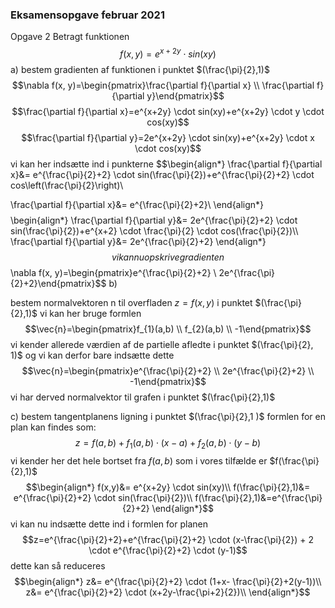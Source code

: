 
### Eksamensopgave februar 2021

Opgave 2
Betragt funktionen 
$$f(x,y)=e^{x+2y} \cdot sin(xy)$$
a)
bestem gradienten af funktionen i punktet $(\frac{\pi}{2},1)$ 
$$\nabla f(x, y)=\begin{pmatrix}\frac{\partial f}{\partial x} \\ \frac{\partial f}{\partial y}\end{pmatrix}$$
$$\frac{\partial f}{\partial x}=e^{x+2y} \cdot sin(xy)+e^{x+2y} \cdot y \cdot cos(xy)$$
$$\frac{\partial f}{\partial y}=2e^{x+2y} \cdot sin(xy)+e^{x+2y} \cdot x \cdot cos(xy)$$
vi kan her indsætte ind i punkterne
$$\begin{align*}
\frac{\partial f}{\partial x}&= e^{\frac{\pi}{2}+2} \cdot sin(\frac{\pi}{2})+e^{\frac{\pi}{2}+2} \cdot cos\left(\frac{\pi}{2}\right)\\

\frac{\partial f}{\partial x}&= e^{\frac{\pi}{2}+2}\\
\end{align*}$$
$$\begin{align*}
\frac{\partial f}{\partial y}&= 2e^{\frac{\pi}{2}+2} \cdot sin(\frac{\pi}{2})+e^{x+2} \cdot \frac{\pi}{2} \cdot cos(\frac{\pi}{2})\\\\
\frac{\partial f}{\partial y}&= 2e^{\frac{\pi}{2}+2}
\end{align*}$$
vi kan nu opskrive gradienten
$$\nabla f(x, y)=\begin{pmatrix}e^{\frac{\pi}{2}+2} \\ 2e^{\frac{\pi}{2}+2}\end{pmatrix}$$
b)

bestem normalvektoren n til overfladen $z=f(x, y)$ i punktet $(\frac{\pi}{2},1)$ 
vi kan her bruge formlen
$$\vec{n}=\begin{pmatrix}f_{1}(a,b) \\ f_{2}(a,b)  \\ -1\end{pmatrix}$$
vi kender allerede værdien af de partielle afledte i punktet $(\frac{\pi}{2}, 1)$ og vi kan derfor bare indsætte dette
$$\vec{n}=\begin{pmatrix}e^{\frac{\pi}{2}+2} \\ 2e^{\frac{\pi}{2}+2}  \\ -1\end{pmatrix}$$
vi har derved normalvektor til grafen i punktet $(\frac{\pi}{2},1)$

c)
bestem tangentplanens ligning i punktet $(\frac{\pi}{2},1 )$
formlen for en plan kan findes som:
$$z=f(a,b)+f_{1}(a,b) \cdot (x-a) + f_{2}(a,b) \cdot (y-b)$$
vi kender her det hele bortset fra $f(a,b)$ som i vores tilfælde er $f(\frac{\pi}{2},1)$
$$\begin{align*}
f(x,y)&= e^{x+2y} \cdot sin(xy)\\
f(\frac{\pi}{2},1)&= e^{\frac{\pi}{2}+2} \cdot sin(\frac{\pi}{2})\\
f(\frac{\pi}{2},1)&=e^{\frac{\pi}{2}+2}
\end{align*}$$
vi kan nu indsætte dette ind i formlen for planen
$$z=e^{\frac{\pi}{2}+2}+e^{\frac{\pi}{2}+2} \cdot (x-\frac{\pi}{2}) + 2 \cdot e^{\frac{\pi}{2}+2} \cdot (y-1)$$
dette kan så reduceres
$$\begin{align*}
z&= e^{\frac{\pi}{2}+2} \cdot (1+x- \frac{\pi}{2}+2(y-1))\\
z&= e^{\frac{\pi}{2}+2} \cdot (x+2y-\frac{\pi+2}{2})\\
\end{align*}$$




